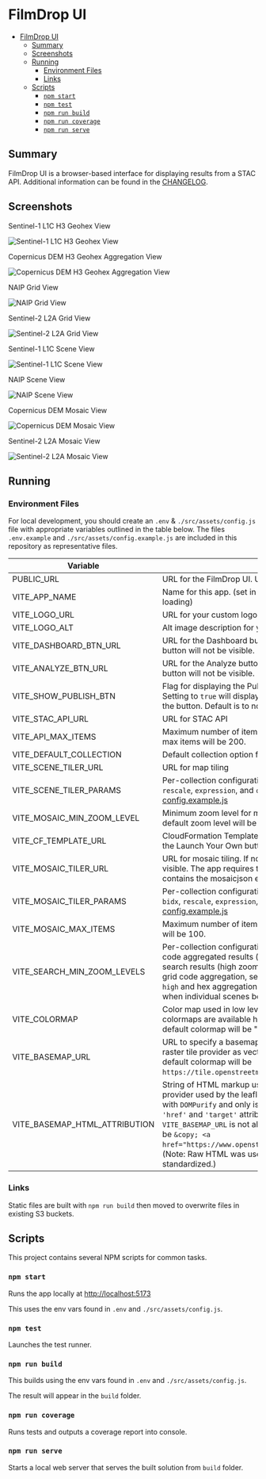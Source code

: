 # FilmDrop UI

- [FilmDrop UI](#filmdrop-ui)
  - [Summary](#summary)
  - [Screenshots](#screenshots)
  - [Running](#running)
    - [Environment Files](#environment-files)
    - [Links](#links)
  - [Scripts](#scripts)
    - [`npm start`](#npm-start)
    - [`npm test`](#npm-test)
    - [`npm run build`](#npm-run-build)
    - [`npm run coverage`](#npm-run-coverage)
    - [`npm run serve`](#npm-run-serve)

## Summary

FilmDrop UI is a browser-based interface for displaying results from a STAC API. Additional information can be found in the [CHANGELOG](CHANGELOG.md).

## Screenshots

Sentinel-1 L1C H3 Geohex View

![Sentinel-1 L1C H3 Geohex View](/screenshots/s1-hex.jpg)

Copernicus DEM H3 Geohex Aggregation View

![Copernicus DEM H3 Geohex Aggregation View](/screenshots/cop-dem-hex.jpg)

NAIP Grid View

![NAIP Grid View](/screenshots/naip-grid.jpg)

Sentinel-2 L2A Grid View

![Sentinel-2 L2A Grid View](/screenshots/s2-l2a-grid.jpg)

Sentinel-1 L1C Scene View

![Sentinel-1 L1C Scene View](/screenshots/s1-scene.jpg)

NAIP Scene View

![NAIP Scene View](/screenshots/naip-scene.jpg)

Copernicus DEM Mosaic View

![Copernicus DEM Mosaic View](/screenshots/cop-dem-mosaic.jpg)

Sentinel-2 L2A Mosaic View

![Sentinel-2 L2A Mosaic View](/screenshots/s2-l2a-mosaic.jpg)

## Running

### Environment Files

For local development, you should create an `.env` & `./src/assets/config.js` file with appropriate variables outlined in the table below.
The files `.env.example` and `./src/assets/config.example.js` are included in this repository as representative files.

| Variable                      | Description                                                                                                                                                                                                                                                                                                                                                                                                                                                                                                                        | Required |
| ----------------------------- | ---------------------------------------------------------------------------------------------------------------------------------------------------------------------------------------------------------------------------------------------------------------------------------------------------------------------------------------------------------------------------------------------------------------------------------------------------------------------------------------------------------------------------------- | -------- |
| PUBLIC_URL                    | URL for the FilmDrop UI. Useful when using a CDN to host application.                                                                                                                                                                                                                                                                                                                                                                                                                                                              | Optional |
| VITE_APP_NAME                 | Name for this app. (set in `.env`, because it is needed prior to any JS loading)                                                                                                                                                                                                                                                                                                                                                                                                                                                   | Optional |
| VITE_LOGO_URL                 | URL for your custom logo                                                                                                                                                                                                                                                                                                                                                                                                                                                                                                           | Optional |
| VITE_LOGO_ALT                 | Alt image description for your custom logo                                                                                                                                                                                                                                                                                                                                                                                                                                                                                         | Optional |
| VITE_DASHBOARD_BTN_URL        | URL for the Dashboard button at the top right of the UI. If not set, the button will not be visible.                                                                                                                                                                                                                                                                                                                                                                                                                               | Optional |
| VITE_ANALYZE_BTN_URL          | URL for the Analyze button at the bottom left of the UI. If not set, the button will not be visible.                                                                                                                                                                                                                                                                                                                                                                                                                               | Optional |
| VITE_SHOW_PUBLISH_BTN         | Flag for displaying the Publish button at the bottom left of the UI. Setting to `true` will display the button, any other value will not display the button. Default is to not display the button.                                                                                                                                                                                                                                                                                                                                 | Optional |
| VITE_STAC_API_URL             | URL for STAC API                                                                                                                                                                                                                                                                                                                                                                                                                                                                                                                   | Required |
| VITE_API_MAX_ITEMS            | Maximum number of items requested from API. If not set, the default max items will be 200.                                                                                                                                                                                                                                                                                                                                                                                                                                         | Optional |
| VITE_DEFAULT_COLLECTION       | Default collection option for collection dropdown                                                                                                                                                                                                                                                                                                                                                                                                                                                                                  | Optional |
| VITE_SCENE_TILER_URL          | URL for map tiling                                                                                                                                                                                                                                                                                                                                                                                                                                                                                                                 | Required |
| VITE_SCENE_TILER_PARAMS       | Per-collection configuration of TiTiler `assets`, `color_formula`, `bidx`, `rescale`, `expression`, and `colormap_name` parameters. Example in [config.example.js](./src/assets/config.example.js)                                                                                                                                                                                                                                                                                                                                 | Optional |
| VITE_MOSAIC_MIN_ZOOM_LEVEL    | Minimum zoom level for mosaic view search results. If not set, the default zoom level will be 7.                                                                                                                                                                                                                                                                                                                                                                                                                                   | Optional |
| VITE_CF_TEMPLATE_URL          | CloudFormation Template URL used to create a new stack. If not set, the Launch Your Own button will not be visible.                                                                                                                                                                                                                                                                                                                                                                                                                | Optional |
| VITE_MOSAIC_TILER_URL         | URL for mosaic tiling. If not set, the View Mode selector will not be visible. The app requires the use of the [NASA IMPACT TiTiler fork](https://github.com/NASA-IMPACT/titiler) as it contains the mosaicjson endpoints needed.                                                                                                                                                                                                                                                                                                  | Optional |
| VITE_MOSAIC_TILER_PARAMS      | Per-collection configuration of TiTiler mosaic `assets`, `color_formula`, `bidx`, `rescale`, `expression`, and `colormap_name` parameters. Example in [config.example.js](./src/assets/config.example.js)                                                                                                                                                                                                                                                                                                                          | Optional |
| VITE_MOSAIC_MAX_ITEMS         | Maximum number of items in mosaic. If not set, the default max items will be 100.                                                                                                                                                                                                                                                                                                                                                                                                                                                  | Optional |
| VITE_SEARCH_MIN_ZOOM_LEVELS   | Per-collection configuration for minimum zoom levels needed for grid code aggregated results (medium zoom level) and single scene search results (high zoom level). Example: [config.example.js](./src/assets/config.example.js). If no grid code aggregation, set value for `medium` to be the same value as `high` and hex aggregations will be used until the zoom level is reached when individual scenes become available.                                                                                                    | Optional |
| VITE_COLORMAP                 | Color map used in low level hex grid search results. Complete list of colormaps are available here: [bpostlethwaite/colormap](https://github.com/bpostlethwaite/colormap). If not set, the default colormap will be "viridis".                                                                                                                                                                                                                                                                                                     | Optional |
| VITE_BASEMAP_URL              | URL to specify a basemap provider used by the leaflet map. Must be a raster tile provider as vector tiles are not supported. If not set, the default colormap will be `https://tile.openstreetmap.org/{z}/{x}/{y}.png`.                                                                                                                                                                                                                                                                                                            | Optional |
| VITE_BASEMAP_HTML_ATTRIBUTION | String of HTML markup used to set the attribution for the basemap provider used by the leaflet map. Markup is sanitized prior to render with `DOMPurify` and only is retricted to only allow `html`, `'a' tags`, and `'href'` and `'target'` attributes. Custom attribution will not render if `VITE_BASEMAP_URL` is not also set. If not set, the default attribution will be `&copy; <a href="https://www.openstreetmap.org/copyright">OpenStreetMap</a>`. (Note: Raw HTML was used here since attribution is non-standardized.) | Optional |

### Links

Static files are built with `npm run build` then moved to overwrite files in existing S3 buckets.

## Scripts

This project contains several NPM scripts for common tasks.

### `npm start`

Runs the app locally at <http://localhost:5173>

This uses the env vars found in `.env` and `./src/assets/config.js`.

### `npm test`

Launches the test runner.

### `npm run build`

This builds using the env vars found in `.env` and `./src/assets/config.js`.

The result will appear in the `build` folder.

### `npm run coverage`

Runs tests and outputs a coverage report into console.

### `npm run serve`

Starts a local web server that serves the built solution from `build` folder.
